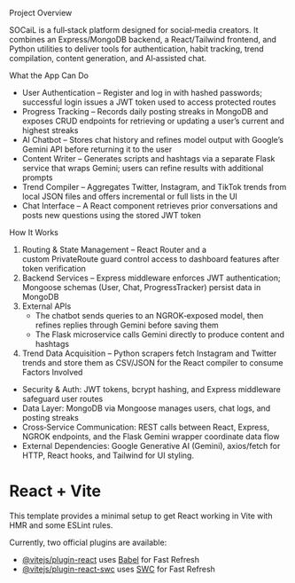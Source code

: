 Project Overview

SOCaiL is a full‑stack platform designed for social‑media creators. It combines an Express/MongoDB backend, a React/Tailwind frontend, and Python utilities to deliver tools for authentication, habit tracking, trend compilation, content generation, and AI‑assisted chat.

What the App Can Do
* User Authentication – Register and log in with hashed passwords; successful login issues a JWT token used to access protected routes  
* Progress Tracking – Records daily posting streaks in MongoDB and exposes CRUD endpoints for retrieving or updating a user’s current and highest streaks 
* AI Chatbot – Stores chat history and refines model output with Google’s Gemini API before returning it to the user 
* Content Writer – Generates scripts and hashtags via a separate Flask service that wraps Gemini; users can refine results with additional prompts  
* Trend Compiler – Aggregates Twitter, Instagram, and TikTok trends from local JSON files and offers incremental or full lists in the UI 
* Chat Interface – A React component retrieves prior conversations and posts new questions using the stored JWT token 

How It Works
1. Routing & State Management – React Router and a custom PrivateRoute guard control access to dashboard features after token verification 
2. Backend Services – Express middleware enforces JWT authentication; Mongoose schemas (User, Chat, ProgressTracker) persist data in MongoDB  
3. External APIs
    * The chatbot sends queries to an NGROK‑exposed model, then refines replies through Gemini before saving them 
    * The Flask microservice calls Gemini directly to produce content and hashtags 
4. Trend Data Acquisition – Python scrapers fetch Instagram and Twitter trends and store them as CSV/JSON for the React compiler to consume  
Factors Involved
* Security & Auth: JWT tokens, bcrypt hashing, and Express middleware safeguard user routes 
* Data Layer: MongoDB via Mongoose manages users, chat logs, and posting streaks 
* Cross‑Service Communication: REST calls between React, Express, NGROK endpoints, and the Flask Gemini wrapper coordinate data flow  
* External Dependencies: Google Generative AI (Gemini), axios/fetch for HTTP, React hooks, and Tailwind for UI styling.





# React + Vite

This template provides a minimal setup to get React working in Vite with HMR and some ESLint rules.

Currently, two official plugins are available:

- [@vitejs/plugin-react](https://github.com/vitejs/vite-plugin-react/blob/main/packages/plugin-react/README.md) uses [Babel](https://babeljs.io/) for Fast Refresh
- [@vitejs/plugin-react-swc](https://github.com/vitejs/vite-plugin-react-swc) uses [SWC](https://swc.rs/) for Fast Refresh
